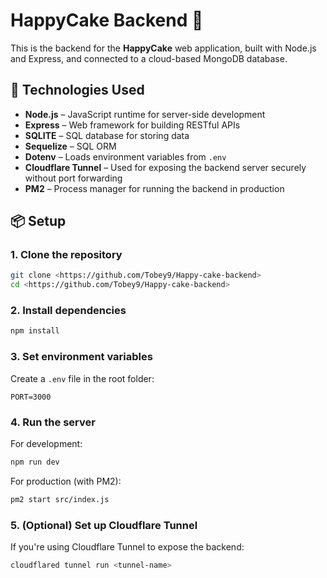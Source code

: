 # HappyCake Backend 🎂

This is the backend for the **HappyCake** web application, built with Node.js and Express, and connected to a cloud-based MongoDB database.

## 🚀 Technologies Used

- **Node.js** – JavaScript runtime for server-side development
- **Express** – Web framework for building RESTful APIs
- **SQLITE** – SQL database for storing data
- **Sequelize** – SQL ORM
- **Dotenv** – Loads environment variables from `.env`
- **Cloudflare Tunnel** – Used for exposing the backend server securely without port forwarding
- **PM2** – Process manager for running the backend in production

## 📦 Setup

### 1. Clone the repository

```bash
git clone <https://github.com/Tobey9/Happy-cake-backend>
cd <https://github.com/Tobey9/Happy-cake-backend>
```

### 2. Install dependencies

```bash
npm install
```

### 3. Set environment variables

Create a `.env` file in the root folder:

```env
PORT=3000
```

### 4. Run the server

For development:

```bash
npm run dev
```

For production (with PM2):

```bash
pm2 start src/index.js
```

### 5. (Optional) Set up Cloudflare Tunnel

If you're using Cloudflare Tunnel to expose the backend:

```bash
cloudflared tunnel run <tunnel-name>
```
